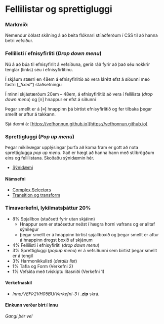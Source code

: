 # Fellilistar og sprettigluggi

### Markmið:
Nemendur öðlast skilning á að beita flóknari stílaðferðum í CSS til að hanna betri vefsíður. 

### Fellilisti í efnisyfirliti (_Drop down menu_)

Nú á að búa til efnisyfirlit á vefsíðuna, gerið ráð fyrir að það séu nokkrir tenglar (links) séu í efnisyfirlitinu.  
 
Í skjáum stærri en 48em á efnisyfirlitið að vera lárétt efst á síðunni með fastri (_„fixed“_) staðsetningu

Í minni skjástærðum 20em – 48em, á efnisyfirlitið að vera í fellilista (_drop down menu_) og [≡] hnappur er efst á síðunni
 
Þegar smellt er á [≡] hnappinn þá birtist efnisyfirlitið og fer tilbaka þegar smellt er aftur á takkann. 

Sjá dæmi á: [https://vefhonnun.github.io](https://vefhonnun.github.io)

### Sprettigluggi (_Pop up menu_)

Þegar mikilvægar upplýsingar þurfa að koma fram er gott að nota sprettiglugga _pop up menu_. Það er hægt að hanna hann með stílbrögðum eins og fellilistana. Skoðaðu sýnidæmin hér.

* [Sýnidæmi](https://github.com/vefhonnun/24H-verkefni/wiki#fl%C3%B3knir-st%C3%ADlar---complex-selectors)

#### Námsefni

* [Complex Selectors](Námsefni-3/README.md)
* [Transition og transform](Námsefni-3/Transition-Transform.md)

### Tímaverkefni, lykilmatsþáttur 20%

-	8% Spjallbox (staðsett fyrir utan skjáinn)
    -	Hnappur sem er staðsettur neðst í hægra horni vafrans og er alltaf sýnilegur
    -	þegar smellt er á hnappinn birtist spjallboxið og þegar smellt er aftur á hnappinn dregst boxið af skjánum
-	4% Fellilisti í efnisyfirliti (_drop down menu_)
-	3% Sprettigluggi (_popup menu_) er á vefsíðunni sem birtist þegar smellt er á tengil
-	3% Harmonikkulisti (_details list_) 
-	1% Tafla og Form (Verkefni 2) 
-	1% Vefsíða með tvískiptu litasniði (Verkefni 1)


  
#### Verkefnaskil

-  _Inna/VEFÞ2VH05BU/Verkefni-3_  í **.zip** skrá. 

#### Einkunn verður birt í Innu

_Gangi þér vel_
